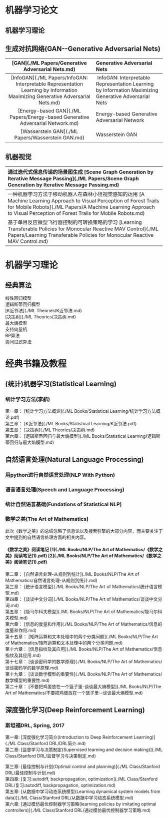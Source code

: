 # 机器学习论文  
## 机器学习理论
## 生成对抗网络(GAN--Generative Adversarial Nets)
|[GAN](./ML Papers/Generative Adversarial Nets.md) |  Generative Adversarial Nets  |
| :------------: | :----------------- |
|[InfoGAN](./ML Papers/InfoGAN: Interpretable Representation Learning by Information Maximizing Generative Adversarial Nets.md) |  InfoGAN: Interpretable Representation Learning by Information Maximizing Generative Adversarial Nets   |
|[Energy-based GAN](./ML Papers/Energy-based Generative Adversarial Network.md) |  Energy-based Generative Adversarial Network  |
|[Wasserstein GAN](./ML Papers/Wasserstein GAN.md)  |  Wasserstein GAN   |
## 机器视觉
|通过迭代式信息传递的场景图生成  [Scene Graph Generation by Iterative Message Passing](./ML Papers/Scene Graph Generation by Iterative Message Passing.md)  |
| :------------------- |
|一种机器学习方法于移动机器人在森林小径视觉感知的运用  [A Machine Learning Approach to Visual Perception of Forest Trails for Mobile Robots](./ML Papers/A Machine Learning Approach to Visual Perception of Forest Trails for Mobile Robots.md)        |
|基于单目反应微型飞行器控制的可转换策略的学习  [Learning Transferable Policies for Monocular Reactive MAV Control](./ML Papers/Learning Transferable Policies for Monocular Reactive MAV Control.md)  |
# 机器学习理论
## 经典算法
线性回归模型    
逻辑斯蒂回归模型    
[K近邻法](./ML Theories/K近邻法.md)    
[决策树](./ML Theories/决策树.md)    
最大熵模型    
支持向量机    
BP算法    
协同过滤算法    
### 
# 经典书籍及教程
## (统计)机器学习(Statistical Learning)
### 统计学习方法(李航)
第一章： [统计学习方法概论](./ML Books/Statistical Learning/统计学习方法概论.pdf)  
第三章： [K近邻法](./ML Books/Statistical Learning/K近邻法.pdf)  
第五章： [决策树](./ML Theories/决策树.md)  
第六章： [逻辑斯蒂回归与最大熵模型](./ML Books/Statistical Learning/逻辑斯蒂回归与最大熵模型.md)  
## 自然语言处理(Natural Language Processing)
### 用python进行自然语言处理(NLP With Python)
### 语音语言处理(Speech and Language Processing)
### 统计自然语言基础(Fundations of Statistical NLP)
### 数学之美(The Art of Mathematics)
此次《数学之美》的总结忽略了信息论以及搜索引擎的大部分内容，而主要关注于文中提到的自然语言处理方面的相关内容。

#### **《数学之美》阅读笔记**     [1](./ML Books/NLP/The Art of Mathematics/《数学之美》阅读笔记(1).pdf)     [2](./ML Books/NLP/The Art of Mathematics/《数学之美》阅读笔记(1).pdf)

第二章： [自然语言处理-从规则到统计](./ML Books/NLP/The Art of Mathematics/自然语言处理-从规则到统计.md)  
第三章： [统计语言模型](./ML Books/NLP/The Art of Mathematics/统计语言模型.md)  
第四章： [谈谈中文分词](./ML Books/NLP/The Art of Mathematics/谈谈中文分词.md)  
第五章： [隐马尔科夫模型](./ML Books/NLP/The Art of Mathematics/隐马尔科夫模型.md)  
第六章： [信息的度量和作用](./ML Books/NLP/The Art of Mathematics/信息的度量和作用.md)  
第十五章： [矩阵运算和文本处理中的两个分类问题](./ML Books/NLP/The Art of Mathematics/矩阵运算和文本处理中的两个分类问题.md)  
第十六章： [信息指纹及其应用](./ML Books/NLP/The Art of Mathematics/信息指纹及其应用.md)  
第十七章： [谈谈密码学的数学原理](./ML Books/NLP/The Art of Mathematics/谈谈密码学的数学原理.md)  
第十九章： [谈谈数学模型的重要性](./ML Books/NLP/The Art of Mathematics/数学模型的重要性.md)  
第二十章： [不要把鸡蛋放在一个篮子里-谈谈最大熵模型](./ML Books/NLP/The Art of Mathematics/不要把鸡蛋放在一个篮子里--谈谈最大熵模型.md)  


## 深度强化学习(Deep Reinforcement Learning)
### 斯坦福DRL, Spring, 2017
第一章: [深度强化学习简介(Introduction to Deep Reinforcement Learning)](./ML Class/Stanford DRL/DRL简介.md)    
第二章: [监督学习与决策制定(Supervised learning and decision making)](./ML Class/Stanford DRL/监督学习与决策制定.md)   


第三章: [最佳控制与计划(Optimal control and planning)](./ML Class/Stanford DRL/最佳控制与计划.md)                     
第四章: [复习:autodiff, backpropagation, optimization](./ML Class/Stanford DRL/复习:autodiff, backpropagation, optimization.md)      
第五章: [从数据中学习动态系统模型(Learning dynamical system models from data)](./ML Class/Stanford DRL/从数据中学习动态系统模型.md)    
第六章: [通过模仿最优控制器学习策略(learning policies by imitating optimal controllers)](./ML Class/Stanford DRL/通过模仿最优控制器学习策略.md)    


 

